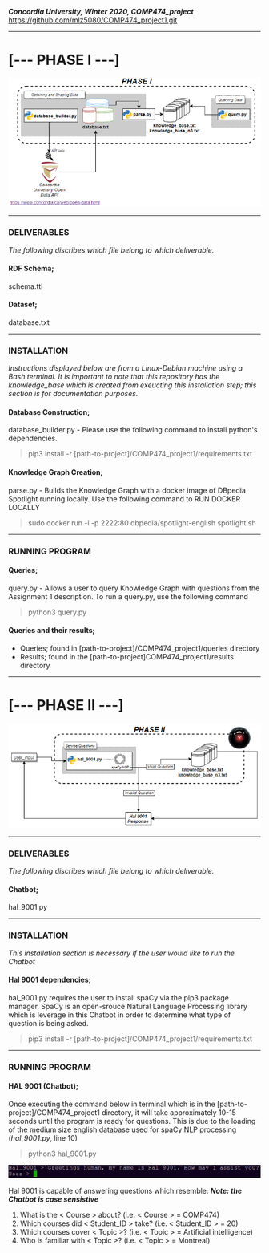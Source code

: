 ___Concordia University, Winter 2020, COMP474_project___
https://github.com/mlz5080/COMP474_project1.git
___________________________________________
# [--- PHASE I ---]
![](img/comp474_phase_i.png)
___________________________________________
### DELIVERABLES
_The following discribes which file belong to which deliverable._
#### RDF Schema;
schema.ttl
#### Dataset;
database.txt
___________________________________________
### INSTALLATION 
_Instructions displayed below are from a Linux-Debian machine using a Bash terminal. It is important to note that this repository has the knowledge_base which is created from exeucting this installation step; this section is for documentation purposes._
#### Database Construction;
database_builder.py - Please use the following command to install python's dependencies.
>pip3 install -r [path-to-project]/COMP474_project1/requirements.txt
#### Knowledge Graph Creation;
parse.py - Builds the Knowledge Graph with a docker image of DBpedia Spotlight running locally. Use the following command to RUN DOCKER LOCALLY
>sudo docker run -i -p 2222:80 dbpedia/spotlight-english spotlight.sh
___________________________________________
### RUNNING PROGRAM
#### Queries;
query.py - Allows a user to query Knowledge Graph with questions from the Assignment 1 description. To run a query.py, use the following command
>python3 query.py
#### Queries and their results;
- Queries; found in [path-to-project]/COMP474_project1/queries directory
- Results; found in the [path-to-project]COMP474_project1/results directory
___________________________________________
# [--- PHASE II ---]
![](img/comp474_phase_ii.png)
___________________________________________
### DELIVERABLES
_The following discribes which file belong to which deliverable._
#### Chatbot;
hal_9001.py
___________________________________________
### INSTALLATION 
_This installation section is necessary if the user would like to run the Chatbot_
#### Hal 9001 dependencies;
hal_9001.py requires the user to install spaCy via the pip3 package manager. SpaCy is an open-srouce Natural Language Processing library which is leverage in this Chatbot in order to determine what type of question is being asked.
>pip3 install -r [path-to-project]/COMP474_project1/requirements.txt
___________________________________________
### RUNNING PROGRAM
#### HAL 9001 (Chatbot);
Once executing the command below in terminal which is in the [path-to-project]/COMP474_project1 directory, it will take approximately 10-15 seconds until the program is ready for questions. This is due to the loading of the medium size english database used for spaCy NLP processing (_hal_9001.py_, line 10)
>python3 hal_9001.py

![](img/hal_9001_running.png)

Hal 9001 is capable of answering questions which resemble: 
___Note: the Chatbot is case sensistive___
1. What is the < Course > about? (i.e. < Course > = COMP474)
2. Which courses did < Student_ID > take? (i.e. < Student_ID > = 20)
3. Which courses cover < Topic >? (i.e. < Topic > = Artificial intelligence)
4. Who is familiar with < Topic >? (i.e. < Topic > = Montreal)

